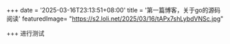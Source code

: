 +++
date = '2025-03-16T23:13:51+08:00'
title = '第一篇博客，关于go的源码阅读'
featuredImage= "https://s2.loli.net/2025/03/16/tAPx7shLybdVNSc.jpg"

+++
进行测试